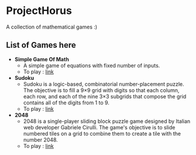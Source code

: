 # ProjectHorus
A collection of mathematical games :)

## List of Games here
- **Simple Game Of Math**
  - A simple game of equations with fixed number of inputs.
  - To play : [link](https://justyouraverageonion.github.io/ProjectHorus/01-equation-game.html)
- **Sudoku**
  - Sudoku is a logic-based, combinatorial number-placement puzzle. The objective is to fill a 9×9 grid with digits so that each column, each row, and each of the nine 3×3 subgrids that compose the grid contains all of the digits from 1 to 9.
  - To play : [link](https://justyouraverageonion.github.io/ProjectHorus/02-sudoku.html)
- **2048**
  - 2048 is a single-player sliding block puzzle game designed by Italian web developer Gabriele Cirulli. The game's objective is to slide numbered tiles on a grid to combine them to create a tile with the number 2048. 
  - To play : [link](https://justyouraverageonion.github.io/ProjectHorus/03-2048.html)
